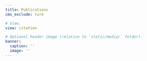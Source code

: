 ```yaml
---
title: Publications
cms_exclude: ture

# View.
view: citation

# Optional header image (relative to `static/media/` folder).
banner:
  caption: ''
  image: ''
---
```

